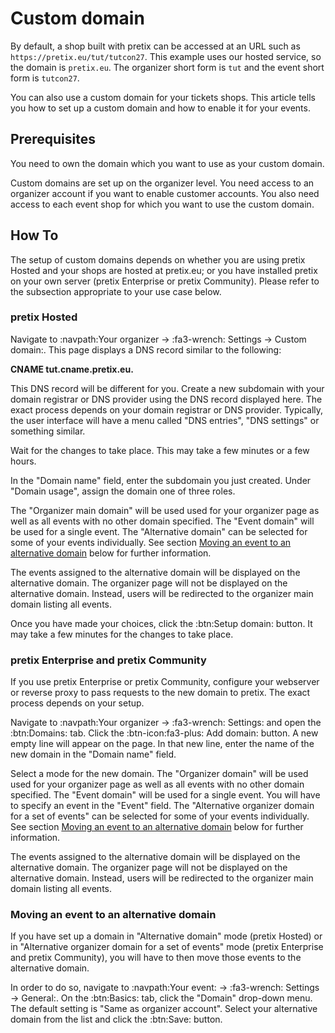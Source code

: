 # Custom domain 

By default, a shop built with pretix can be accessed at an URL such as `https://pretix.eu/tut/tutcon27`. 
This example uses our hosted service, so the domain is `pretix.eu`. 
The organizer short form is `tut` and the event short form is `tutcon27`. 

You can also use a custom domain for your tickets shops. 
This article tells you how to set up a custom domain and how to enable it for your events. 

## Prerequisites

You need to own the domain which you want to use as your custom domain. 

Custom domains are set up on the organizer level. 
You need access to an organizer account if you want to enable customer accounts. 
You also need access to each event shop for which you want to use the custom domain. 

## How To 

The setup of custom domains depends on whether you are using pretix Hosted and your shops are hosted at pretix.eu; or you have installed pretix on your own server (pretix Enterprise or pretix Community). 
Please refer to the subsection appropriate to your use case below. 

### pretix Hosted 

Navigate to :navpath:Your organizer → :fa3-wrench: Settings → Custom domain:. 
This page displays a DNS record similar to the following: 

**CNAME tut.cname.pretix.eu.** 

This DNS record will be different for you. 
Create a new subdomain with your domain registrar or DNS provider using the DNS record displayed here. 
The exact process depends on your domain registrar or DNS provider. 
Typically, the user interface will have a menu called "DNS entries", "DNS settings" or something similar. 

Wait for the changes to take place. 
This may take a few minutes or a few hours. 

In the "Domain name" field, enter the subdomain you just created. 
Under "Domain usage", assign the domain one of three roles. 

The "Organizer main domain" will be used used for your organizer page as well as all events with no other domain specified.
The "Event domain" will be used for a single event. 
The "Alternative domain" can be selected for some of your events individually. 
See section [Moving an event to an alternative domain](custom-domain.md#moving-an-event-to-an-alternative-domain) below for further information. 

The events assigned to the alternative domain will be displayed on the alternative domain. 
The organizer page will not be displayed on the alternative domain. 
Instead, users will be redirected to the organizer main domain listing all events. 

Once you have made your choices, click the :btn:Setup domain: button. 
It may take a few minutes for the changes to take place. 

### pretix Enterprise and pretix Community 

If you use pretix Enterprise or pretix Community, configure your webserver or reverse proxy to pass requests to the new domain to pretix. 
The exact process depends on your setup. 

Navigate to :navpath:Your organizer → :fa3-wrench: Settings: and open the :btn:Domains: tab. 
Click the :btn-icon:fa3-plus: Add domain: button. 
A new empty line will appear on the page. 
In that new line, enter the name of the new domain in the "Domain name" field. 

Select a mode for the new domain. 
The "Organizer domain" will be used used for your organizer page as well as all events with no other domain specified.
The "Event domain" will be used for a single event. 
You will have to specify an event in the "Event" field. 
The "Alternative organizer domain for a set of events" can be selected for some of your events individually.
See section [Moving an event to an alternative domain](custom-domain.md#moving-an-event-to-an-alternative-domain) below for further information. 

The events assigned to the alternative domain will be displayed on the alternative domain. 
The organizer page will not be displayed on the alternative domain. 
Instead, users will be redirected to the organizer main domain listing all events. 

### Moving an event to an alternative domain 

If you have set up a domain in "Alternative domain" mode (pretix Hosted) or in "Alternative organizer domain for a set of events" mode (pretix Enterprise and pretix Community), you will have to then move those events to the alternative domain. 

In order to do so, navigate to :navpath:Your event: → :fa3-wrench: Settings → General:. 
On the :btn:Basics: tab, click the "Domain" drop-down menu. 
The default setting is "Same as organizer account". 
Select your alternative domain from the list and click the :btn:Save: button. 